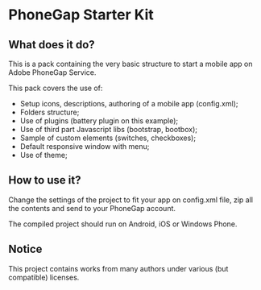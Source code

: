 # PhoneGap Starter Kit

## What does it do?
This is a pack containing the very basic structure to start a mobile app on Adobe PhoneGap Service.

This pack covers the use of:
- Setup icons, descriptions, authoring of a mobile app (config.xml);
- Folders structure;
- Use of plugins (battery plugin on this example);
- Use of third part Javascript libs (bootstrap, bootbox);
- Sample of custom elements (switches, checkboxes);
- Default responsive window with menu;
- Use of theme;

## How to use it?
Change the settings of the project to fit your app on config.xml file, zip all the contents and send to your PhoneGap account.

The compiled project should run on Android, iOS or Windows Phone.

## Notice
This project contains works from many authors under various (but compatible) licenses.
